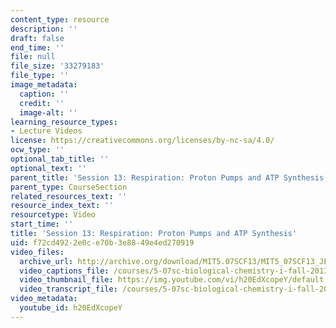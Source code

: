 ```yaml
---
content_type: resource
description: ''
draft: false
end_time: ''
file: null
file_size: '33279183'
file_type: ''
image_metadata:
  caption: ''
  credit: ''
  image-alt: ''
learning_resource_types:
- Lecture Videos
license: https://creativecommons.org/licenses/by-nc-sa/4.0/
ocw_type: ''
optional_tab_title: ''
optional_text: ''
parent_title: 'Session 13: Respiration: Proton Pumps and ATP Synthesis'
parent_type: CourseSection
related_resources_text: ''
resource_index_text: ''
resourcetype: Video
start_time: ''
title: 'Session 13: Respiration: Proton Pumps and ATP Synthesis'
uid: f72cd492-2e0c-e70b-3e88-49e4ed270919
video_files:
  archive_url: http://archive.org/download/MIT5.07SCF13/MIT5_07SCF13_JE-Ses13_300k.mp4
  video_captions_file: /courses/5-07sc-biological-chemistry-i-fall-2013/f5cbd0a3c59d546f8e47ea8db4604e9a_h20EdXcopeY.vtt
  video_thumbnail_file: https://img.youtube.com/vi/h20EdXcopeY/default.jpg
  video_transcript_file: /courses/5-07sc-biological-chemistry-i-fall-2013/e80766d72857839fa88e98314b09c40a_h20EdXcopeY.pdf
video_metadata:
  youtube_id: h20EdXcopeY
---
```


